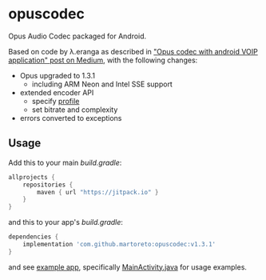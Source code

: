 # opuscodec

Opus Audio Codec packaged for Android.

Based on code by λ.eranga as described in ["Opus codec with android VOIP application" post on Medium](https://medium.com/@itseranga/opus-codec-for-android-voip-application-7cfe7cd3dd9b),
with the following changes:

- Opus upgraded to 1.3.1
  - including ARM Neon and Intel SSE support
- extended encoder API
  - specify [profile](https://opus-codec.org/docs/opus_api-1.2/group__opus__encoder.html#gaa89264fd93c9da70362a0c9b96b9ca88)
  - set bitrate and complexity
- errors converted to exceptions

## Usage

Add this to your main _build.gradle_:
```gradle
allprojects {
    repositories {
        maven { url "https://jitpack.io" }
    }
}
```

and this to your app's _build.gradle_:

```gradle
dependencies {
    implementation 'com.github.martoreto:opuscodec:v1.3.1'
}
```

and see [example app](example/), specifically [MainActivity.java](example/app/src/main/java/com/github/martoreto/opuscodecexample/MainActivity.java) for usage examples.
